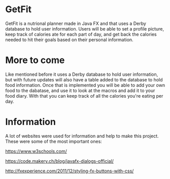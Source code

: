 # GetFit
GetFit is a nutrional planner made in Java FX and that uses a Derby database to hold user information. Users will be able to set a profile picture, keep track of calories ate for each part of day, and get back the calories needed to hit their goals based on their personal information.

# More to come
Like mentioned before it uses a Derby database to hold user information, but with future updates will also have a table added to the database to hold food information.
Once that is implemented you will be able to add your own food to the dabatase, and use it to look at the macros and add it to your food diary.
With that you can keep track of all the calories you're eating per day.

# Information
A lot of websites were used for information and help to make this project. These were some of the most important ones:

https://www.w3schools.com/

https://code.makery.ch/blog/javafx-dialogs-official/

http://fxexperience.com/2011/12/styling-fx-buttons-with-css/
